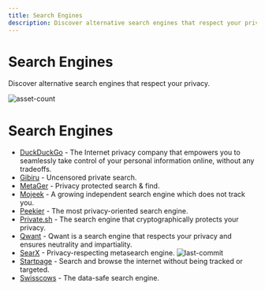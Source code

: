 ```yaml
---
title: Search Engines
description: Discover alternative search engines that respect your privacy.
---
```


# Search Engines 

Discover alternative search engines that respect your privacy.

![asset-count](https://img.shields.io/badge/Tools%20%26%20Resources%20Available-10-757575?style=for-the-badge)

# Search Engines


* [DuckDuckGo](https://duckduckgo.com) - The Internet privacy company that empowers you to seamlessly take control of your personal information online, without any tradeoffs.
* [Gibiru](https://gibiru.com/) - Uncensored private search.
* [MetaGer](https://metager.org/) - Privacy protected search & find.
* [Mojeek](https://www.mojeek.com/) - A growing independent search engine which does not track you.
* [Peekier](https://peekier.com/) - The most privacy-oriented search engine.
* [Private.sh](https://private.sh/) - The search engine that cryptographically protects your privacy.
* [Qwant](https://www.qwant.com/) - Qwant is a search engine that respects your privacy and ensures neutrality and impartiality. 
* [SearX](https://github.com/searx/searx) - Privacy-respecting metasearch engine. ![last-commit](https://img.shields.io/github/last-commit/searx/searx?style=flat)
* [Startpage](https://www.startpage.com/) - Search and browse the internet without being tracked or targeted.
* [Swisscows](https://swisscows.com/) - The data-safe search engine.
